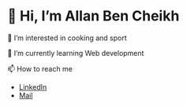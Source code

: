  # 👋 Hi, I’m Allan Ben Cheikh 
 
 👀 I’m interested in cooking and sport
 
 🌱 I’m currently learning Web development 

 📫 How to reach me 
 - [LinkedIn](https://www.linkedin.com/in/allan-ben-cheikh/)
 - [Mail](allan.ben@live.fr)

<!---
Allanbencheikh/Allanbencheikh is a ✨ special ✨ repository because its `README.md` (this file) appears on your GitHub profile.
You can click the Preview link to take a look at your changes.
--->
